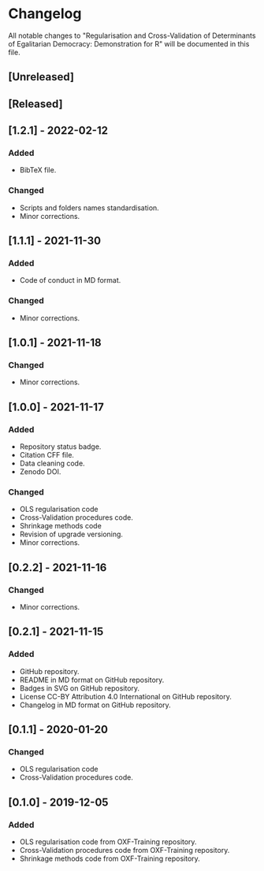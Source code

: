 # Changelog
All notable changes to "Regularisation and Cross-Validation of Determinants of Egalitarian Democracy: Demonstration for R" will be documented in this file.

## [Unreleased]

## [Released]

## [1.2.1] - 2022-02-12
### Added
- BibTeX file.
### Changed
- Scripts and folders names standardisation.
- Minor corrections.

## [1.1.1] - 2021-11-30
### Added
- Code of conduct in MD format.
### Changed
- Minor corrections.

## [1.0.1] - 2021-11-18
### Changed
- Minor corrections.

## [1.0.0] - 2021-11-17
### Added
- Repository status badge.
- Citation CFF file.
- Data cleaning code.
- Zenodo DOI.
### Changed
- OLS regularisation code 
- Cross-Validation procedures code.
- Shrinkage methods code 
- Revision of upgrade versioning.
- Minor corrections.

## [0.2.2] - 2021-11-16
### Changed
- Minor corrections.

## [0.2.1] - 2021-11-15
### Added
- GitHub repository.
- README in MD format on GitHub repository.
- Badges in SVG on GitHub repository.
- License CC-BY Attribution 4.0 International on GitHub repository.
- Changelog in MD format on GitHub repository.

## [0.1.1] - 2020-01-20
### Changed
- OLS regularisation code 
- Cross-Validation procedures code.

## [0.1.0] - 2019-12-05
### Added
- OLS regularisation code from OXF-Training repository.
- Cross-Validation procedures code from OXF-Training repository.
- Shrinkage methods code from OXF-Training repository.